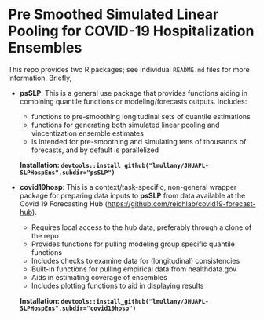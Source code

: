 # Pre Smoothed Simulated Linear Pooling for COVID-19 Hospitalization Ensembles

This repo provides two R packages; see individual `README.md` files for more information. Briefly,

-   **psSLP**: This is a general use package that provides functions aiding in combining quantile functions or modeling/forecasts outputs. Includes:
    -   functions to pre-smoothing longitudinal sets of quantile estimations
    -   functions for generating both simulated linear pooling and vincentization ensemble estimates
    -   is intended for pre-smoothing and simulating tens of thousands of forecasts, and by default is
        parallelized

    **Installation: `devtools::install_github("lmullany/JHUAPL-SLPHospEns",subdir="psSLP")`**


-   **covid19hosp**: This is a context/task-specific, non-general wrapper package for preparing data inputs to **psSLP** from data available at the Covid 19 Forecasting Hub (<https://github.com/reichlab/covid19-forecast-hub>).

    -   Requires local access to the hub data, preferably through a clone of the repo
    -   Provides functions for pulling modeling group specific quantile functions
    -   Includes checks to examine data for (longitudinal) consistencies
    -   Built-in functions for pulling empirical data from healthdata.gov
    -   Aids in estimating coverage of ensembles
    -   Includes plotting functions to aid in displaying results
    
    **Installation: `devtools::install_github("lmullany/JHUAPL-SLPHospEns",subdir="covid19hosp")`**
